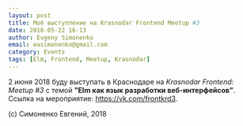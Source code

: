 ```yaml
---
layout: post
title: Моё выступление на Krasnodar Frontend Meetup #3
date: 2018-05-22 16-13
author: Evgeny Simonenko
email: easimonenko@gmail.com
category: Events
tags: [Elm, Frontend, Meetup, Krasnodar]
---
```


2 июня 2018 буду выступать в Краснодаре на _Krasnodar Frontend: Meetup #3_ с
темой **"Elm как язык разработки веб-интерфейсов"**. Ссылка на мероприятие:
<https://vk.com/frontkrd3>.

<!-- end-of-lead -->

(c) Симоненко Евгений, 2018
